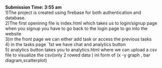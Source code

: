 **Submission Time: 3:55 am** <br/>
1)The project is created using firebase for both authentication and database.<br/>
2)The first openinng file is index.html which takes us to login/signup page when you signup you have to go back to the login page to go into the website<br/>
3)in the front page we can either add task or access the previous tasks<br/>
4) in the tasks page `1st we have chat and analytics button <br/>
5) analytics button takes you to analytics.html where we can upload a csv file to visualize the csv(only 2 rowed data ) ini form of (x -y graph , bar diagram,scatterplot)<br/>
